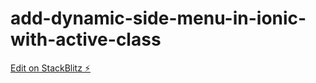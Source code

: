 # add-dynamic-side-menu-in-ionic-with-active-class

[Edit on StackBlitz ⚡️](https://stackblitz.com/edit/add-dynamic-side-menu-in-ionic-with-active-class)